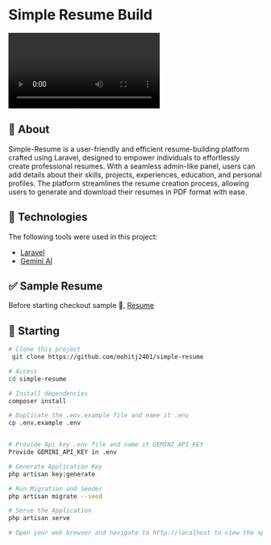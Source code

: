 # Simple Resume Build

![](https://github.com/mohitj2401/simple-resume/blob/master/sample-resume.mp4)

## :dart: About ##

Simple-Resume is a user-friendly and efficient resume-building platform crafted using Laravel, designed to empower individuals to effortlessly create professional resumes. With a seamless admin-like panel, users can add details about their skills, projects, experiences, education, and personal profiles. The platform streamlines the resume creation process, allowing users to generate and download their resumes in PDF format with ease.


## :rocket: Technologies ##

The following tools were used in this project:

- [Laravel](https://laravel.com/)
- [Gemini AI ](https://gemini.google.com/)



## :white_check_mark: Sample Resume ##

Before starting checkout sample :checkered_flag:, [Resume](sample_resume.pdf)


## :checkered_flag: Starting ##

```bash
# Clone this project
 git clone https://github.com/mohitj2401/simple-resume

# Access
cd simple-resume

# Install dependencies
composer install

# Duplicate the .env.example file and name it .env
cp .env.example .env


# Provide Api key .env file and name it GEMINI_API_KEY
Provide GEMINI_API_KEY in .env

# Generate Application Key
php artisan key:generate

# Run Migration and Seeder
php artisan migrate --seed

# Serve the Application
php artisan serve

# Open your web browser and navigate to http://localhost to view the application.
```

